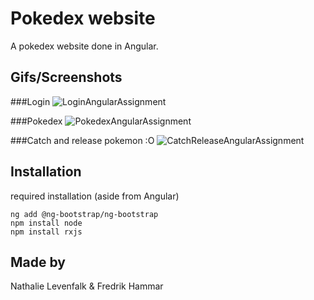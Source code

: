 # Pokedex website

A pokedex website done in Angular.

## Gifs/Screenshots

###Login
![LoginAngularAssignment](https://github.com/Muguai/AngularPokemon/assets/37656342/9ee88454-9623-48b9-80cd-24c2dc72f303)

###Pokedex
![PokedexAngularAssignment](https://github.com/Muguai/AngularPokemon/assets/37656342/484b3581-df51-4eb4-970a-ce3897082d06)

###Catch and release pokemon :O
![CatchReleaseAngularAssignment](https://github.com/Muguai/AngularPokemon/assets/37656342/cce544c0-d7ac-4e6d-9064-8a836abd8f82)



## Installation
required installation (aside from Angular)

```
ng add @ng-bootstrap/ng-bootstrap
npm install node
npm install rxjs
```

## Made by

Nathalie Levenfalk & Fredrik Hammar
